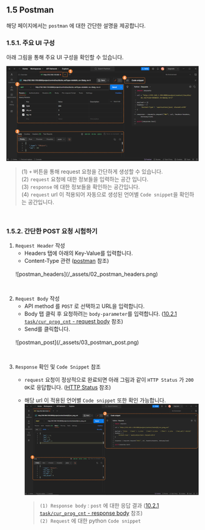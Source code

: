 ﻿## 1.5 Postman

해당 페이지에서는 `postman` 에 대한 간단한 설명을 제공합니다.

### 1.5.1. 주요 UI 구성

아래 그림을 통해 주요 UI 구성을 확인할 수 있습니다.

![postman_description](../_assets/01_postman_desc.png)

<blockquote>

(1) `+` 버튼을 통해 request 요청을 간단하게 생성할 수 있습니다. </br>
(2) `request` 요청에 대한 정보들을 입력하는 공간 입니다. </br>
(3) `response` 에 대한 정보들을 확인하는 공간입니다. </br>
(4) `request` url 이 적용되어 자동으로 생성된 언어별 `Code snippet`을 확인하는 공간입니다. </br>

</blockquote>

<br>

### 1.5.2. 간단한 POST 요청 시험하기

1. `Request Header` 작성 
	- Headers 탭에 아래의 Key-Value를 입력합니다.
  	- Content-Type 관련 ([postman](https://blog.postman.com/what-are-http-headers/#Content-type) 참조)
	<br>
	![postman_headers](/_assets/02_postman_headers.png)

<br>

2. `Request Body` 작성 
	- API method 를 `POST` 로 선택하고 URL을 입력합니다.
	- Body 탭 클릭 후 요청하려는 `body-parameter`를 입력합니다. ([10.2.1 `task/cur_prog_cnt` - request body](/10-context/2-post/1-task-cur_prog_cnt.md#request-body) 참조)
	- Send를 클릭합니다.
	<br>
	![postman_post](/_assets/03_postman_post.png)

<br>

3. `Response` 확인 및 `Code Snippet` 참조
	- `request` 요청이 정상적으로 완료되면 아래 그림과 같이 `HTTP Status` 가 `200 OK`로 응답합니다. ([HTTP Status](https://developer.mozilla.org/en-US/docs/Web/HTTP/Status) 참조)
	- 해당 url 이 적용된 언어별 `Code snippet` 또한 확인 가능합니다.
	![postman_post_result](/_assets/04_postman_post_result_check.png)

		<blockquote>

		`(1) Response body` : `post` 에 대한 응답 결과 ([10.2.1 `task/cur_prog_cnt` - response body](/10-context/2-post/1-task-cur_prog_cnt.md#response-body) 참조) </br>
		`(2) Request` 에 대한 python `Code snippet`

		</blockquote>